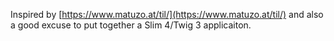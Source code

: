 Inspired by [https://www.matuzo.at/til/](https://www.matuzo.at/til/) and also a good excuse to put together a Slim 4/Twig 3 applicaiton.